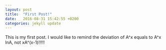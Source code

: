 ```yaml
---
layout: post
title:  "First Post!"
date:   2016-08-31 15:42:55 +0200
categories: jekyll update
---
```

This is my first post. I would like to remind the deviation of A^x equals to A^x lnA, not xA^(x-1)!!!!!


